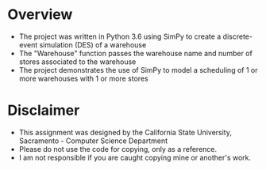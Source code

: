 # Overview
- The project was written in Python 3.6 using SimPy to create a discrete-event simulation (DES) of a warehouse
- The "Warehouse" function passes the warehouse name and number of stores associated to the warehouse
- The project demonstrates the use of SimPy to model a scheduling of 1 or more warehouses with 1 or more stores

# Disclaimer
- This assignment was designed by the California State University, Sacramento - Computer Science Department
- Please do not use the code for copying, only as a reference.
- I am not responsible if you are caught copying mine or another's work.
